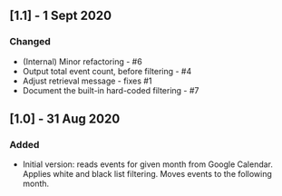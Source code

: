 ## [1.1] - 1 Sept 2020

### Changed

- (Internal) Minor refactoring - #6
- Output total event count, before filtering - #4
- Adjust retrieval message - fixes #1
- Document the built-in hard-coded filtering - #7

## [1.0] - 31 Aug 2020

### Added

- Initial version: reads events for given month from Google Calendar. Applies white and black list filtering. Moves events to the following month.
